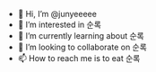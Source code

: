 - 👋 Hi, I’m @junyeeeee
- 👀 I’m interested in 순록
- 🌱 I’m currently learning about 순록
- 💞️ I’m looking to collaborate on 순록
- 📫 How to reach me is to eat 순록

<!---
junyeeeee/junyeeeee is a ✨ special ✨ repository because its `README.md` (this file) appears on your GitHub profile.
You can click the Preview link to take a look at your changes.
--->

